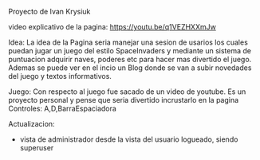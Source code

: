 Proyecto de Ivan Krysiuk

video explicativo de la pagina:
https://youtu.be/q1VEZHXXmJw

Idea: 
La idea de la Pagina seria manejar una sesion de usarios los cuales puedan jugar un juego del estilo SpaceInvaders y mediante un sistema de puntuacion adquirir naves, poderes etc para hacer mas divertido el juego.
Ademas se puede ver en el incio un Blog donde se van a subir novedades del juego y textos informativos.

Juego:
Con respecto al juego fue sacado de un video de youtube.
Es un proyecto personal y pense que seria divertido incrustarlo en la pagina
Controles: A,D,BarraEspaciadora


Actualizacion:
- vista de administrador desde la vista del usuario logueado, siendo superuser 
